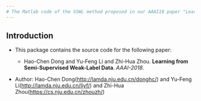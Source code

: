 ```yaml
---
# The Matlab code of the SSWL method proposed in our AAAI18 paper "Learning from Semi-Supervised Weak-Label Data"
---
```

## Introduction
* This package contains the source code for the following paper:
	* Hao-Chen Dong and Yu-Feng Li and Zhi-Hua Zhou. **Learning from Semi-Supervised Weak-Label Data**. *AAAI-2018*.

* Author: Hao-Chen Dong(http://lamda.nju.edu.cn/donghc/) and Yu-Feng Li(http://lamda.nju.edu.cn/liyf/) and Zhi-Hua Zhou(https://cs.nju.edu.cn/zhouzh/)
